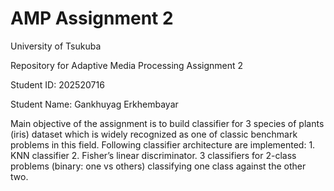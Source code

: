 # AMP Assignment 2
University of Tsukuba

Repository for Adaptive Media Processing Assignment 2

Student ID: 202520716

Student Name: Gankhuyag Erkhembayar

Main objective of the assignment is to build classifier for 3 species of plants (iris) dataset which is widely recognized as one of classic benchmark problems in this field. Following classifier architecture are implemented:
    1. KNN classifier
    2. Fisher’s linear discriminator. 3 classifiers for 2-class problems (binary: one vs others) classifying one class
    against the other two.


